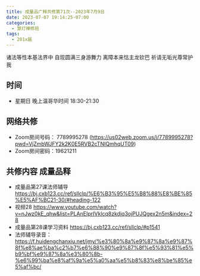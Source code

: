 ```yaml
---
title: 成量品广释共修第71次--2023年7月9日
date: 2023-07-07 19:14:25-07:00
categories:
  - 慧灯禅修班
tags:
  - 201x届
---
```



诸法等性本基法界中 自现圆满三身游舞力 离障本来怙主龙钦巴 祈请无垢光尊常护我

## 时间

* 星期日 晚上温哥华时间 18:30-21:30

## 网络共修

* Zoom房间号码： 7789995278 (https://us02web.zoom.us/j/7789995278?pwd=VjZmbWJFY2k2K0E5RVB2cTNIQmhqUT09)
* Zoom房间密码：19621211

## 共修内容 成量品释

* 成量品第27课法师辅导 https://bj.cxb123.cc/ref/sllclp/%E6%B3%95%E5%B8%88%E8%BE%85%E5%AF%BC21-30/#heading-122
* 视频28 https://www.youtube.com/watch?v=nJwz0kE_qhw&list=PLAnEIprIVklcq8zkdjq3ojPUJQgex2n5m&index=28
* 成量品第28课学习资料 https://bj.cxb123.cc/ref/sllclp/#p1541
* 法师辅导录音：https://f.huidengchanxiu.net/jmy/%e3%80%8a%e9%87%8a%e9%87%8f%e8%ae%ba%c2%b7%e6%88%90%e9%87%8f%e5%93%81%e5%b9%bf%e9%87%8a%e3%80%8b-%e6%99%ba%e8%af%9a%e5%a0%aa%e5%b8%83%e8%be%85%e5%af%bc/